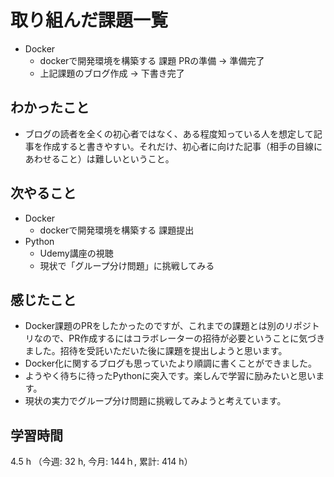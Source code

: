 # 取り組んだ課題一覧
- Docker  
    - dockerで開発環境を構築する 課題 PRの準備 -> 準備完了
    - 上記課題のブログ作成 -> 下書き完了     
## わかったこと
- ブログの読者を全くの初心者ではなく、ある程度知っている人を想定して記事を作成すると書きやすい。それだけ、初心者に向けた記事（相手の目線にあわせること）は難しいということ。
## 次やること
- Docker  
    - dockerで開発環境を構築する 課題提出
- Python
    - Udemy講座の視聴
    - 現状で「グループ分け問題」に挑戦してみる
## 感じたこと
- Docker課題のPRをしたかったのですが、これまでの課題とは別のリポジトリなので、PR作成するにはコラボレーターの招待が必要ということに気づきました。招待を受託いただいた後に課題を提出しようと思います。
- Docker化に関するブログも思っていたより順調に書くことができました。
- ようやく待ちに待ったPythonに突入です。楽しんで学習に励みたいと思います。
- 現状の実力でグループ分け問題に挑戦してみようと考えています。      
## 学習時間
4.5 h （今週: 32 h, 今月: 144ｈ, 累計: 414 h）